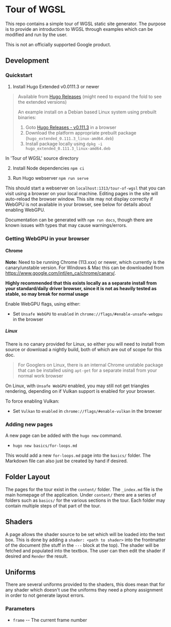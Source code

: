 # Tour of WGSL

This repo contains a simple tour of WGSL static site generator. The
purpose is to provide an introduction to WGSL through examples which can
be modified and run by the user.

This is not an officially supported Google product.

## Development

### Quickstart
1. Install Hugo Extended v0.0111.3 or newer

> Available from [Hugo
> Releases](https://github.com/gohugoio/hugo/releases) (might need to
> expand the fold to see the extended versions)
>
> An example install on a Debian based Linux system using prebuilt
> binaries:
> 1. Goto [Hugo Releases -
>    v0.111.3](https://github.com/gohugoio/hugo/releases/tag/v0.111.3)
>    in a browser
> 2. Download the platform appropriate prebuilt package
>    (`hugo_extended_0.111.3_linux-amd64.deb`)
> 3. Install package locally using `dpkg -i
>    hugo_extended_0.111.3_linux-amd64.deb`

In 'Tour of WGSL' source directory

2. Install Node dependencies `npm ci`

3. Run Hugo webserver `npm run serve`

This should start a webserver on `localhost:1313/tour-of-wgsl` that you
can visit using a browser on your local machine.  Editing pages in the
site will auto-reload the browser window. This site may not display
correctly if WebGPU is not available in your browser, see below for
details about enabling WebGPU.

Documentation can be generated with `npm run docs`, though there are
known issues with types that may cause warnings/errors.

### Getting WebGPU in your browser
#### Chrome
**Note:** Need to be running Chrome (113.xxx) or newer, which
currently is the canary/unstable version. For Windows & Mac this can
be downloaded from https://www.google.com/intl/en_ca/chrome/canary/.

**Highly recommended that this exists locally as a separate install
from your standard/daily driver browser, since it is not as heavily
tested as stable, so may break for normal usage**

Enable WebGPU flags, using either:
 * Set `Unsafe WebGPU` to `enabled` in
   `chrome://flags/#enable-unsafe-webgpu` in the browser

##### Linux
There is no canary provided for Linux, so either you will need to
install from source or download a nightly build, both of which are out
of scope for this doc.

> For Googlers on Linux, there is an internal Chrome unstable package
> that can be installed using `apt-get` for a separate install from
> your normal work browser

On Linux, with `Unsafe WebGPU` enabled, you may still not get
triangles rendering, depending on if Vulkan support is enabled for
your browser.

To force enabling Vulkan:
* Set `Vulkan` to `enabled` in `chrome://flags/#enable-vulkan` in the
  browser


### Adding new pages
A new page can be added with the `hugo new` command.

* `hugo new basics/for-loops.md`

This would add a new `for-loops.md` page into the `basics/` folder. The
Markdown file can also just be created by hand if desired.


## Folder Layout
The pages for the tour exist in the `content/` folder. The `_index.md`
file is the main homepage of the application. Under `content/` there
are a series of folders such as `basics/` for the various sections in
the tour. Each folder may contain multiple steps of that part of the
tour.

## Shaders
A page allows the shader source to be set which will be loaded into the
text box. This is done by adding a `shader: <path to shader>` into the
frontmatter of the document (the stuff in the `---` block at the top).
The shader will be fetched and populated into the textbox. The user can
then edit the shader if desired and `Render` the result.

## Uniforms
There are several uniforms provided to the shaders, this does mean that
for any shader which doesn't use the uniforms they need a phony
assignment in order to not generate layout errors.

### Parameters
* `frame` -- The current frame number

